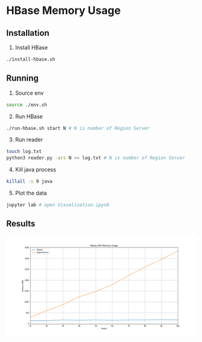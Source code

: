 # HBase Memory Usage

## Installation

1. Install HBase

```bash
./install-hbase.sh
```

## Running

1. Source env

```bash
source ./env.sh
```

2. Run HBase

```bash
./run-hbase.sh start N # N is number of Region Server
```

3. Run reader

```bash
touch log.txt
python3 reader.py -ars N >> log.txt # N is number of Region Server
```

4. Kill java process

```bash
killall -s 9 java
```

5. Plot the data

```bash
jupyter lab # open Visualization.ipynb
```

## Results

![hbase-mem-usage](plot.png)
